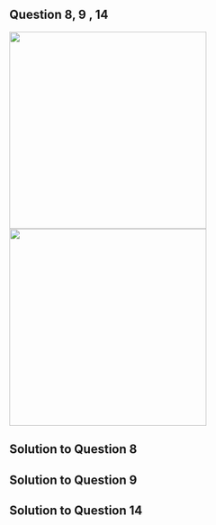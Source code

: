 ## Question 8, 9 , 14
<img src = "https://github.com/user-attachments/assets/5137ba3f-16f2-40ab-8b3a-79c28dc08bf4" width = "350">
<img src = "https://github.com/user-attachments/assets/047143f2-f170-4a73-8f81-2d9e19767b6f" width = "350">

## Solution to Question 8
## Solution to Question 9
## Solution to Question 14
